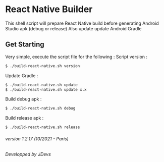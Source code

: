 # React Native Builder

This shell script will prepare React Native build before generating Android Studio apk (debug or release)
Also update update Android Gradle

## Get Starting

Very simple, execute the script file for the following :
Script version : 
```sh
$ ./build-react-native.sh version
```
Update Gradle : 
```sh
$ ./build-react-native.sh update
$ ./build-react-native.sh update x.x
```
Build debug apk :
```sh
$ ./build-react-native.sh debug
```
Build release apk : 
```sh
$ ./build-react-native.sh release
```

###### version 1.2.17 (10/2021 - Paris)
###### Developped by JDevs